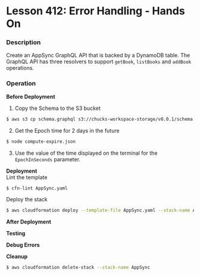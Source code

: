 # Lesson 412: Error Handling - Hands On

### Description

Create an AppSync GraphQL API that is backed by a DynamoDB table.
The GraphQL API has three resolvers to support `getBook`, `listBooks` and `addBook` operations.

### Operation

**Before Deployment**

1. Copy the Schema to the S3 bucket

```bash
$ aws s3 cp schema.graphql s3://chucks-workspace-storage/v0.0.1/schema.graphql
```

2. Get the Epoch time for 2 days in the future

```bash
$ node compute-expire.json
```

3. Use the value of the time displayed on the terminal for the `EpochInSeconds` parameter.

**Deployment**  
Lint the template

```bash
$ cfn-lint AppSync.yaml
```

Deploy the stack

```bash
$ aws cloudformation deploy --template-file AppSync.yaml --stack-name AppSync --capabilities CAPABILITY_IAM --parameter-overrides EpochInSeconds=1754515521
```

**After Deployment**

**Testing**

**Debug Errors**

**Cleanup**

```bash
$ aws cloudformation delete-stack --stack-name AppSync
```
